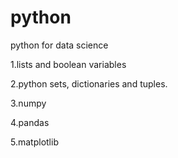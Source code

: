 # python
python for data science

1.lists and boolean variables

2.python sets, dictionaries and tuples.

3.numpy 

4.pandas

5.matplotlib

